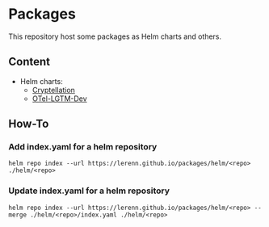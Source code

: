 # Packages

This repository host some packages as Helm charts and others.

## Content

* Helm charts:
    * [Cryptellation](https://cryptellation.dev)
    * [OTel-LGTM-Dev](https://github.com/lerenn/otel-lgtm-dev-chart)

## How-To

### Add index.yaml for a helm repository

```shell
helm repo index --url https://lerenn.github.io/packages/helm/<repo> ./helm/<repo> 
```

### Update index.yaml for a helm repository

```shell
helm repo index --url https://lerenn.github.io/packages/helm/<repo> --merge ./helm/<repo>/index.yaml ./helm/<repo>
```
